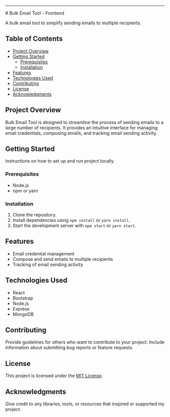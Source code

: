 <hr />
# Bulk Email Tool - Frontend

   A bulk email tool to simplify sending emails to multiple recipients.

## Table of Contents

- [Project Overview](#project-overview)
- [Getting Started](#getting-started)
  - [Prerequisites](#prerequisites)
  - [Installation](#installation)
- [Features](#features)
- [Technologies Used](#technologies-used)
- [Contributing](#contributing)
- [License](#license)
- [Acknowledgments](#acknowledgments)

## Project Overview

Bulk Email Tool is designed to streamline the process of sending emails to a large number of recipients. It provides an intuitive interface for managing email credentials, composing emails, and tracking email sending activity.

## Getting Started

Instructions on how to set up and run project locally.

### Prerequisites

- Node.js
- npm or yarn

### Installation

1. Clone the repository.
2. Install dependencies using `npm install` or `yarn install`.
3. Start the development server with `npm start` or `yarn start`.

## Features

- Email credential management
- Compose and send emails to multiple recipients
- Tracking of email sending activity


## Technologies Used

- React 
- Bootstrap
- Node.js
- Express 
- MongoDB 

## Contributing

Provide guidelines for others who want to contribute to your project. Include information about submitting bug reports or feature requests.

## License

This project is licensed under the [MIT License](LICENSE).

## Acknowledgments

Give credit to any libraries, tools, or resources that inspired or supported my project.


